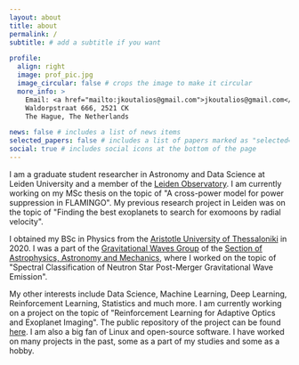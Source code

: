 ```yaml
---
layout: about
title: about
permalink: /
subtitle: # add a subtitle if you want

profile:
  align: right
  image: prof_pic.jpg
  image_circular: false # crops the image to make it circular
  more_info: >
    Email: <a href="mailto:jkoutalios@gmail.com">jkoutalios@gmail.com</a>
    Waldorpstraat 666, 2521 CK
    The Hague, The Netherlands

news: false # includes a list of news items
selected_papers: false # includes a list of papers marked as "selected={true}"
social: true # includes social icons at the bottom of the page
---
```


I am a graduate student researcher in Astronomy and Data Science at Leiden University and a member of the [Leiden Observatory](https://local.strw.leidenuniv.nl/). I am currently working on my MSc thesis on the topic of "A cross-power model for power suppression in FLAMINGO". My previous research project in Leiden was on the topic of "Finding the best exoplanets to search for exomoons by radial velocity".
  
I obtained my BSc in Physics from the [Aristotle University of Thessaloniki](https://www.auth.gr/en) in 2020. I was a part of the [Gravitational Waves Group](https://niksterg.github.io/gw-group/) of the [Section of Astrophysics, Astronomy and Mechanics](https://www.astro.auth.gr/n/), where I worked on the topic of "Spectral Classification of Neutron Star Post-Merger Gravitational Wave Emission".
  
My other interests include Data Science, Machine Learning, Deep Learning, Reinforcement Learning, Statistics and much more. I am currently working on a project on the topic of "Reinforcement Learning for Adaptive Optics and Exoplanet Imaging". The public repository of the project can be found [here](https://github.com/johnkou97/AdaptiveOptics). I am also a big fan of Linux and open-source software. I have worked on many projects in the past, some as a part of my studies and some as a hobby.
